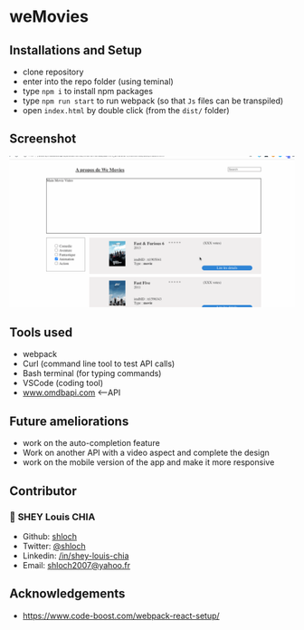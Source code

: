 # weMovies

## Installations and Setup

- clone repository
- enter into the repo folder (using teminal)
- type `npm i` to install npm packages
- type `npm run start` to run webpack (so that `Js` files can be transpiled)
- open `index.html` by double click (from the `dist/` folder)



## Screenshot



![alt text](https://github.com/shloch/weMovies/blob/master/weMovies.gif)


## Tools used

- webpack
- Curl (command line tool to test API calls)
- Bash terminal (for typing commands)
- VSCode (coding tool)
- www.omdbapi.com <--API

## Future ameliorations
- work on the auto-completion feature
- Work on another API with a video aspect and complete the design
- work on the mobile version of the app and make it more responsive

## Contributor

### 👤 **SHEY Louis CHIA**

- Github: [shloch](https://github.com/shloch)
- Twitter: [@shloch](https://twitter.com/shloch)
- Linkedin: [/in/shey-louis-chia](https://www.linkedin.com/in/shey-louis-chia)
- Email: shloch2007@yahoo.fr


## Acknowledgements
- https://www.code-boost.com/webpack-react-setup/



